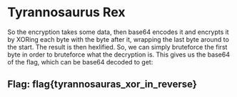 # Tyrannosaurus Rex

So the encryption takes some data, then base64 encodes it and encrypts it by XORing each byte with the byte after it, wrapping the last byte around to the start. The result is then hexlified. So, we can simply bruteforce the first byte in order to bruteforce what the decryption is. This gives us the base64 of the flag, which can be base64 decoded to get:

## Flag: flag{tyrannosauras\_xor\_in\_reverse}

